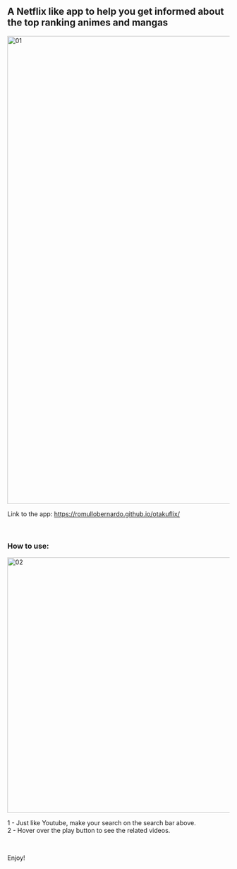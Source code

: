 
## A Netflix like app to help you get informed about the top ranking animes and mangas

<img width="1059" alt="01" src="https://user-images.githubusercontent.com/40496625/45378618-f3519a00-b5cb-11e8-9ce1-a3dd16028d20.png">

<br />

Link to the app: https://romullobernardo.github.io/otakuflix/

<br />

### How to use:

<img width="578" alt="02" src="https://user-images.githubusercontent.com/40496625/45378648-0fedd200-b5cc-11e8-8645-42ab7acd09da.png">

<br />

1 - Just like Youtube, make your search on the search bar above. <br />
2 - Hover over the play button to see the related videos.



<br />

Enjoy!
